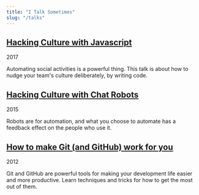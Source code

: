 ```yaml
---
title: "I Talk Sometimes"
slug: "/talks"
---
```


## [Hacking Culture with Javascript](/talks/robots2)

<p class="meta">2017</p>
Automating social activities is a powerful thing.
This talk is about how to nudge your team's culture deliberately, by writing code.

## [Hacking Culture with Chat Robots](/talks/robots)

<p class="meta">2015</p>
Robots are for automation, and what you choose to automate has a
feedback effect on the people who use it.

## [How to make Git (and GitHub) work for you](/talks/openblend)

<p class="meta">2012</p>
Git and GitHub are powerful tools for making your development life easier and
more productive. Learn techniques and tricks for how to get the most out of
them.

